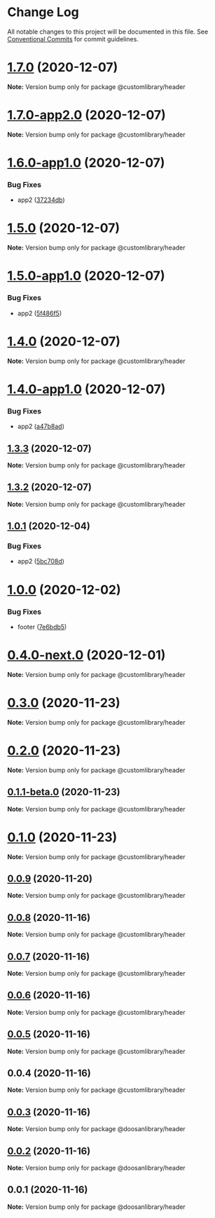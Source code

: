 # Change Log

All notable changes to this project will be documented in this file.
See [Conventional Commits](https://conventionalcommits.org) for commit guidelines.

# [1.7.0](https://github.com/aspulnik/lerna-test/compare/v1.7.0-app2.0...v1.7.0) (2020-12-07)

**Note:** Version bump only for package @customlibrary/header





# [1.7.0-app2.0](https://github.com/aspulnik/lerna-test/compare/v1.6.0-app1.0...v1.7.0-app2.0) (2020-12-07)

**Note:** Version bump only for package @customlibrary/header





# [1.6.0-app1.0](https://github.com/aspulnik/lerna-test/compare/v1.5.0...v1.6.0-app1.0) (2020-12-07)


### Bug Fixes

* app2 ([37234db](https://github.com/aspulnik/lerna-test/commit/37234db3cd9e63ce09ad287b3bd0bfffd1277f13))





# [1.5.0](https://github.com/aspulnik/lerna-test/compare/v1.5.0-app1.0...v1.5.0) (2020-12-07)

**Note:** Version bump only for package @customlibrary/header





# [1.5.0-app1.0](https://github.com/aspulnik/lerna-test/compare/v1.4.0...v1.5.0-app1.0) (2020-12-07)


### Bug Fixes

* app2 ([5f486f5](https://github.com/aspulnik/lerna-test/commit/5f486f5bd4df4c2acc4a733c192089d6d9687e72))





# [1.4.0](https://github.com/aspulnik/lerna-test/compare/v1.4.0-app1.0...v1.4.0) (2020-12-07)

**Note:** Version bump only for package @customlibrary/header





# [1.4.0-app1.0](https://github.com/aspulnik/lerna-test/compare/v1.3.3...v1.4.0-app1.0) (2020-12-07)


### Bug Fixes

* app2 ([a47b8ad](https://github.com/aspulnik/lerna-test/commit/a47b8ad7974edf6d159a12a2db06bdd98d8449a8))





## [1.3.3](https://github.com/aspulnik/lerna-test/compare/v1.3.2...v1.3.3) (2020-12-07)

**Note:** Version bump only for package @customlibrary/header





## [1.3.2](https://github.com/aspulnik/lerna-test/compare/v1.3.1...v1.3.2) (2020-12-07)

**Note:** Version bump only for package @customlibrary/header





## [1.0.1](https://github.com/aspulnik/lerna-test/compare/@customlibrary/header@1.0.0...@customlibrary/header@1.0.1) (2020-12-04)


### Bug Fixes

* app2 ([5bc708d](https://github.com/aspulnik/lerna-test/commit/5bc708d906d713a57ddd9b94a995f08a7d7fed58))





# [1.0.0](https://github.com/aspulnik/lerna-test/compare/@customlibrary/header@0.4.0-next.0...@customlibrary/header@1.0.0) (2020-12-02)


### Bug Fixes

* footer ([7e6bdb5](https://github.com/aspulnik/lerna-test/commit/7e6bdb51772a2414d1d98defeed96cb1d2fb02e9))





# [0.4.0-next.0](https://github.com/aspulnik/lerna-test/compare/@customlibrary/header@0.3.0...@customlibrary/header@0.4.0-next.0) (2020-12-01)

**Note:** Version bump only for package @customlibrary/header





# [0.3.0](https://github.com/aspulnik/lerna-test/compare/@customlibrary/header@0.2.0...@customlibrary/header@0.3.0) (2020-11-23)

**Note:** Version bump only for package @customlibrary/header





# [0.2.0](https://github.com/aspulnik/lerna-test/compare/@customlibrary/header@0.1.1-beta.0...@customlibrary/header@0.2.0) (2020-11-23)

**Note:** Version bump only for package @customlibrary/header





## [0.1.1-beta.0](https://github.com/aspulnik/lerna-test/compare/@customlibrary/header@0.1.0...@customlibrary/header@0.1.1-beta.0) (2020-11-23)

**Note:** Version bump only for package @customlibrary/header





# [0.1.0](https://github.com/aspulnik/lerna-test/compare/@customlibrary/header@0.0.9...@customlibrary/header@0.1.0) (2020-11-23)

**Note:** Version bump only for package @customlibrary/header





## [0.0.9](https://github.com/aspulnik/lerna-test/compare/@customlibrary/header@0.0.8...@customlibrary/header@0.0.9) (2020-11-20)

**Note:** Version bump only for package @customlibrary/header





## [0.0.8](https://github.com/aspulnik/lerna-test/compare/@customlibrary/header@0.0.7...@customlibrary/header@0.0.8) (2020-11-16)

**Note:** Version bump only for package @customlibrary/header





## [0.0.7](https://github.com/aspulnik/lerna-test/compare/@customlibrary/header@0.0.6...@customlibrary/header@0.0.7) (2020-11-16)

**Note:** Version bump only for package @customlibrary/header





## [0.0.6](https://github.com/aspulnik/lerna-test/compare/@customlibrary/header@0.0.5...@customlibrary/header@0.0.6) (2020-11-16)

**Note:** Version bump only for package @customlibrary/header





## [0.0.5](https://github.com/aspulnik/lerna-test/compare/@customlibrary/header@0.0.4...@customlibrary/header@0.0.5) (2020-11-16)

**Note:** Version bump only for package @customlibrary/header





## 0.0.4 (2020-11-16)

**Note:** Version bump only for package @customlibrary/header





## [0.0.3](https://github.com/aspulnik/lerna-test/compare/@doosanlibrary/header@0.0.2...@doosanlibrary/header@0.0.3) (2020-11-16)

**Note:** Version bump only for package @doosanlibrary/header





## [0.0.2](https://github.com/aspulnik/lerna-test/compare/@doosanlibrary/header@0.0.1...@doosanlibrary/header@0.0.2) (2020-11-16)

**Note:** Version bump only for package @doosanlibrary/header





## 0.0.1 (2020-11-16)

**Note:** Version bump only for package @doosanlibrary/header
